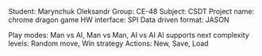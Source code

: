 Student: Marynchuk Oleksandr 
Group: CE-48
Subject: CSDT
Project name: chrome dragon game 
HW interface: SPI
Data driven format: JASON

Play modes: Man vs AI, Man vs Man, AI vs AI
AI supports next complexity levels: Random move, Win strategy
Actions: New, Save, Load
